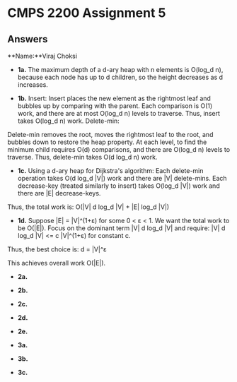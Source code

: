 # CMPS 2200 Assignment 5
## Answers

**Name:**Viraj Choksi





- **1a.** The maximum depth of a d-ary heap with n elements is O(log_d n), because each node has up to d children, so the height decreases as d increases.


- **1b.** Insert: Insert places the new element as the rightmost leaf and bubbles up by comparing with the parent. Each comparison is O(1) work, and there are at most O(log_d n) levels to traverse.
Thus, insert takes O(log_d n) work.
Delete-min:

Delete-min removes the root, moves the rightmost leaf to the root, and bubbles down to restore the heap property.
At each level, to find the minimum child requires O(d) comparisons, and there are O(log_d n) levels to traverse.
Thus, delete-min takes O(d log_d n) work.


- **1c.** Using a d-ary heap for Dijkstra's algorithm:
Each delete-min operation takes O(d log_d |V|) work and there are |V| delete-mins.
Each decrease-key (treated similarly to insert) takes O(log_d |V|) work and there are |E| decrease-keys.

Thus, the total work is: O(|V| d log_d |V| + |E| log_d |V|)


- **1d.** Suppose |E| = |V|^(1+ε) for some 0 < ε < 1.
We want the total work to be O(|E|).
Focus on the dominant term |V| d log_d |V| and require: |V| d log_d |V| <= c |V|^(1+ε) for constant c.

Thus, the best choice is: d = |V|^ε

This achieves overall work O(|E|).


- **2a.**


- **2b.**


- **2c.**

- **2d.**

- **2e.**



- **3a.**


- **3b.**


- **3c.**
